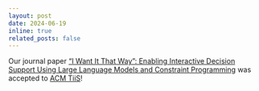 ```yaml
---
layout: post
date: 2024-06-19
inline: true
related_posts: false
---
```


Our journal paper <a href="https://dl.acm.org/doi/10.1145/3685053">“I Want It That Way”: Enabling Interactive Decision Support Using Large Language Models and Constraint Programming</a> was accepted to <a href="https://dl.acm.org/journal/tiis">ACM TiiS</a>!
